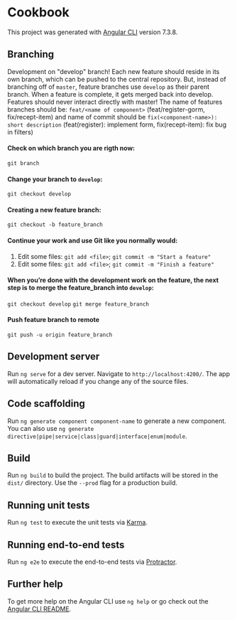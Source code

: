 # Cookbook

This project was generated with [Angular CLI](https://github.com/angular/angular-cli) version 7.3.8.

## Branching

Development on "develop" branch!
Each new feature should reside in its own branch, which can be pushed to the central repository. But, instead of branching off of `master`, feature branches use `develop` as their parent branch. When a feature is complete, it gets merged back into develop. 
Features should never interact directly with master!
The name of features branches should be: `feat/<name of component>` (feat/register-gorm, fix/recept-item) and name of commit should be  `fix(<component-name>): short description` (feat(register): implement form, fix(recept-item): fix bug in filters)

#### Check on which branch you are rigth now:
`git branch`
#### Change your branch to `develop`:
`git checkout develop`
#### Creating a new feature branch:
`git checkout -b feature_branch`
#### Continue your work and use Git like you normally would:
1) Edit some files:
`git add <file>`;
`git commit -m "Start a feature"`
2) Edit some files:
`git add <file>`;
`git commit -m "Finish a feature"`
#### When you’re done with the development work on the feature, the next step is to merge the feature_branch into `develop`:
`git checkout develop`
`git merge feature_branch`
#### Push feature branch to remote
`git push -u origin feature_branch`

## Development server

Run `ng serve` for a dev server. Navigate to `http://localhost:4200/`. The app will automatically reload if you change any of the source files.

## Code scaffolding

Run `ng generate component component-name` to generate a new component. You can also use `ng generate directive|pipe|service|class|guard|interface|enum|module`.

## Build

Run `ng build` to build the project. The build artifacts will be stored in the `dist/` directory. Use the `--prod` flag for a production build.

## Running unit tests

Run `ng test` to execute the unit tests via [Karma](https://karma-runner.github.io).

## Running end-to-end tests

Run `ng e2e` to execute the end-to-end tests via [Protractor](http://www.protractortest.org/).

## Further help

To get more help on the Angular CLI use `ng help` or go check out the [Angular CLI README](https://github.com/angular/angular-cli/blob/master/README.md).
